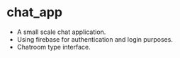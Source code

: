 # chat_app
- A small scale chat application.
- Using firebase for authentication and login purposes.
- Chatroom type interface.
